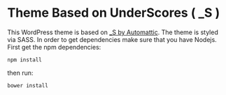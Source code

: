 # Theme Based on UnderScores ( _S )

This WordPress theme is based on [_S by Automattic](http://underscores.me/). The theme is styled via SASS. In order to get dependencies make sure that you have Nodejs. First get the npm dependencies:

`npm install`

then run:

`bower install`

